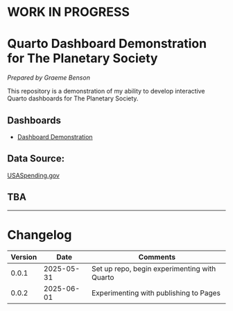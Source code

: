 # WORK IN PROGRESS

# Quarto Dashboard Demonstration for The Planetary Society
*Prepared by Graeme Benson*

This repository is a demonstration of my ability to develop interactive Quarto dashboards for The Planetary Society.

## Dashboards
- [Dashboard Demonstration](http://www.graeme.space/DashboardDemo/dashboard.html)

## Data Source:
[USASpending.gov](https://www.usaspending.gov/)

## TBA


___
# Changelog
| Version | Date | Comments |
|---|---|---|
| 0.0.1 | 2025-05-31 | Set up repo, begin experimenting with Quarto |
| 0.0.2 | 2025-06-01 | Experimenting with publishing to Pages |
